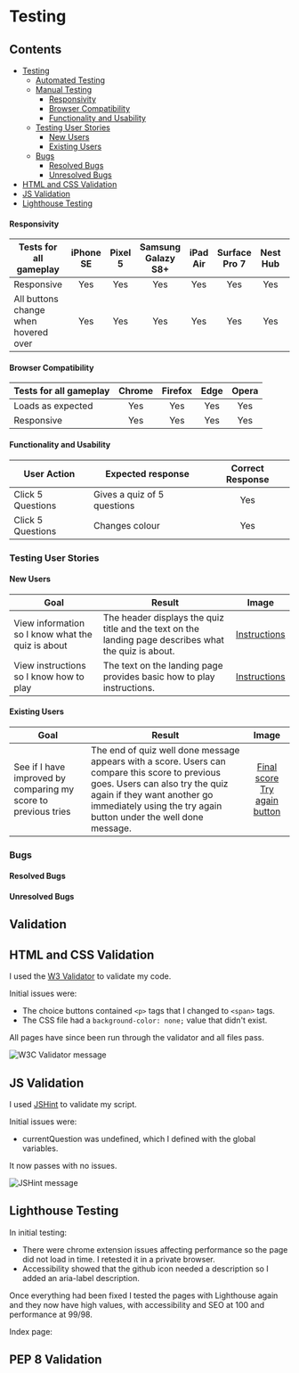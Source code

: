 # Testing

## Contents

- [Testing](#testing)
  - [Automated Testing](#automated-testing)
  - [Manual Testing](#manual-testing)
    - [Responsivity](#responsivity)
    - [Browser Compatibility](#browser-compatibility)
    - [Functionality and Usability](#functionality-and-usability)
  - [Testing User Stories](#testing-user-stories)
    - [New Users](#new-users)
    - [Existing Users](#existing-users)
  - [Bugs](#bugs)
    - [Resolved Bugs](#resolved-bugs)
    - [Unresolved Bugs](#unresolved-bugs)
- [HTML and CSS Validation](#html-and-css-validation)
- [JS Validation](#js-validation)
- [Lighthouse Testing](#lighthouse-testing)


#### Responsivity

| Tests for all gameplay | iPhone SE | Pixel 5 | Samsung Galazy S8+ | iPad Air | Surface Pro 7 | Nest Hub | Desktop |
| --- | :---: | :---: | :---: | :---: | :---: | :---: | :---: | 
| Responsive | Yes | Yes | Yes | Yes | Yes | Yes | Yes |
| All buttons change when hovered over | Yes | Yes | Yes | Yes | Yes | Yes | Yes |

#### Browser Compatibility

| Tests for all gameplay | Chrome | Firefox | Edge | Opera |
| --- | :---: | :---: | :---: | :---: |
| Loads as expected | Yes | Yes | Yes | Yes |
| Responsive | Yes | Yes | Yes | Yes |

#### Functionality and Usability

| User Action | Expected response | Correct Response |
| --- | --- | :---: |
| Click 5 Questions | Gives a quiz of 5 questions | Yes | 
| Click 5 Questions | Changes colour | Yes | 

### Testing User Stories

#### New Users

| Goal | Result | Image |
| --- | --- | :---: |
| View information so I know what the quiz is about | The header displays the quiz title and the text on the landing page describes what the quiz is about. | [Instructions](assets/images/instructions.JPG) |
| View instructions so I know how to play | The text on the landing page provides basic how to play instructions. | [Instructions](assets/images/instructions.JPG) |

#### Existing Users

| Goal | Result | Image |
| --- | --- | :---: |
| See if I have improved by comparing my score to previous tries | The end of quiz well done message appears with a score. Users can compare this score to previous goes. Users can also try the quiz again if they want another go immediately using the try again button under the well done message. | [Final score](assets/images/end-quiz.JPG) [Try again button](assets/images/end-quiz.JPG) |

### Bugs

#### Resolved Bugs

#### Unresolved Bugs


## Validation

## HTML and CSS Validation

I used the [W3 Validator](https://validator.w3.org/) to validate my code. 

Initial issues were: 

- The choice buttons contained `<p>` tags that I changed to `<span>` tags.
- The CSS file had a `background-color: none;` value that didn't exist.

All pages have since been run through the validator and all files pass. 

![W3C Validator message](assets/images/w3-validator.JPG)

## JS Validation

I used [JSHint](https://jshint.com/) to validate my script.

Initial issues were: 
- currentQuestion was undefined, which I defined with the global variables. 

It now passes with no issues. 

![JSHint message](assets/images/jshint.JPG)

## Lighthouse Testing

In initial testing:
- There were chrome extension issues affecting performance so the page did not load in time. I retested it in a private browser.
- Accessibility showed that the github icon needed a description so I added an aria-label description. 

Once everything had been fixed I tested the pages with Lighthouse again and they now have high values, with accessibility and SEO at 100 and performance at 99/98. 

Index page:

## PEP 8 Validation